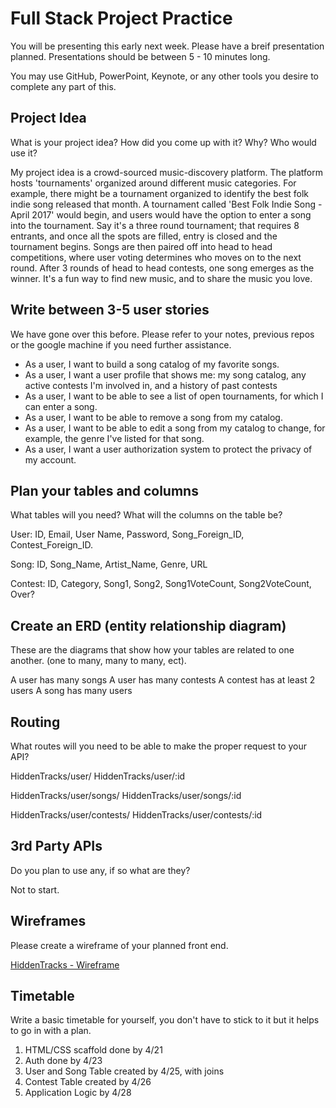 # Full Stack Project Practice

You will be presenting this early next week.  Please have a breif presentation
planned.  Presentations should be between 5 - 10 minutes long.

You may use GitHub, PowerPoint, Keynote, or any other tools you desire to
complete any part of this.

## Project Idea

What is your project idea?  How did you come up with it? Why? Who would use it?

My project idea is a crowd-sourced music-discovery platform. The platform hosts 'tournaments' organized around different music categories. For example, there might be a tournament organized to identify the best folk indie song released that month. A tournament called 'Best Folk Indie Song - April 2017' would begin, and users would have the option to enter a song into the tournament. Say it's a three round tournament; that requires 8 entrants, and once all the spots are filled, entry is closed and the tournament begins. Songs are then paired off into head to head competitions, where user voting determines who moves on to the next round.  After 3 rounds of head to head contests, one song emerges as the winner. It's a fun way to find new music, and to share the music you love.

## Write between 3-5 user stories

We have gone over this before. Please refer to your notes, previous repos or the
google machine if you need further assistance.

- As a user, I want to build a song catalog of my favorite songs.
- As a user, I want a user profile that shows me: my song catalog, any active contests I'm involved in, and a history of past contests
- As a user, I want to be able to see a list of open tournaments, for which I can enter a song.
- As a user, I want to be able to remove a song from my catalog.
- As a user, I want to be able to edit a song from my catalog to change, for example, the genre I've listed for that song.
- As a user, I want a user authorization system to protect the privacy of my account.

## Plan your tables and columns

What tables will you need? What will the columns on the table be?

User: ID, Email, User Name, Password, Song_Foreign_ID, Contest_Foreign_ID.

Song: ID, Song_Name, Artist_Name, Genre, URL

Contest: ID, Category, Song1, Song2, Song1VoteCount, Song2VoteCount, Over?


## Create an ERD (entity relationship diagram)

These are the diagrams that show how your tables are related to one another.
(one to many, many to many, ect).

A user has many songs
A user has many contests
A contest has at least 2 users
A song has many users

## Routing

What routes will you need to be able to make the proper request to your API?

HiddenTracks/user/
HiddenTracks/user/:id

HiddenTracks/user/songs/
HiddenTracks/user/songs/:id

HiddenTracks/user/contests/
HiddenTracks/user/contests/:id


## 3rd Party APIs

Do you plan to use any, if so what are they?

Not to start.

## Wireframes

Please create a wireframe of your planned front end.

[HiddenTracks - Wireframe](http://i.imgur.com/DSaoAOK.jpg)

## Timetable

Write a basic timetable for yourself, you don't have to stick to it but it
helps to go in with a plan.

1. HTML/CSS scaffold done by 4/21
2. Auth done by 4/23
3. User and Song Table created by 4/25, with joins
4. Contest Table created by 4/26
5. Application Logic by 4/28
